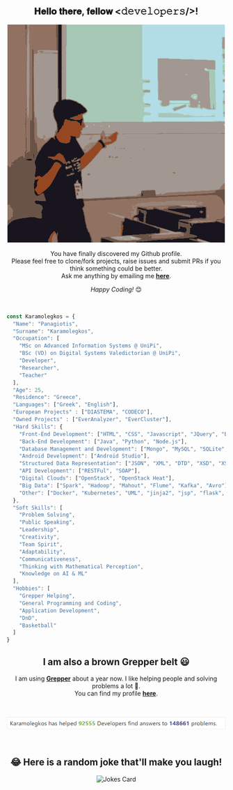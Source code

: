 <div align="center">
  <h2> 𝐇𝐞𝐥𝐥𝐨 𝐭𝐡𝐞𝐫𝐞, 𝐟𝐞𝐥𝐥𝐨𝐰 <𝚍𝚎𝚟𝚎𝚕𝚘𝚙𝚎𝚛𝚜/>!</h2>
  
  ![welcome image](presenting.jpg)
</div>

<div align="center">

You have finally discovered my Github profile. <br>
Please feel free to clone/fork projects, raise issues and submit PRs if you think something could be better. <br>
Ask me anything by emailing me <a href="mailto:p.karamolegos@yahoo.gr"><b>here</b></a>.

<i>Happy Coding!</i> 😊
</div>
<p align='center'>
  <!--
  <img align="center" src="https://github-readme-stats.vercel.app/api?username=Karamolegkos&show_icons=true&title_color=fff&icon_color=79ff97&text_color=efefef&bg_color=24292e"    alt="Karamolegkos's Github Stats">
  -->
</p>
<br>

```javascript
const Karamolegkos = {
  "Name": "Panagiotis",
  "Surname": "Karamolegkos",
  "Occupation": [
    "MSc on Advanced Information Systems @ UniPi",
    "BSc (VD) on Digital Systems Valedictorian @ UniPi",
    "Developer",
    "Researcher",
    "Teacher"
  ],
  "Age": 25,
  "Residence": "Greece",
  "Languages": ["Greek", "English"],
  "European Projects" : ["DIASTEMA", "CODECO"],
  "Owned Projects" : ["EverAnalyzer", "EverCluster"],
  "Hard Skills": {
    "Front-End Development": ["HTML", "CSS", "Javascript", "JQuery", "Bootstrap"],
    "Back-End Development": ["Java", "Python", "Node.js"],
    "Database Management and Development": ["Mongo", "MySQL", "SQLite", "MinIO"],
    "Android Development": ["Android Studio"],
    "Structured Data Representation": ["JSON", "XML", "DTD", "XSD", "XSL"],
    "API Development": ["RESTFul", "SOAP"],
    "Digital Clouds": ["OpenStack", "OpenStack Heat"],
    "Big Data": ["Spark", "Hadoop", "Mahout", "Flume", "Kafka", "Avro"],
    "Other": ["Docker", "Kubernetes", "UML", "jinja2", "jsp", "flask", "MATLAB", "Octave", "Arduino", "Scratch", "C", "GIT", "Image Editing", "Video Editing", "Shell Scripting", "Microsoft Office"]
  },
  "Soft Skills": [
    "Problem Solving", 
    "Public Speaking",
    "Leadership",
    "Creativity",
    "Team Spirit",
    "Adaptability",
    "Communicativeness",
    "Thinking with Mathematical Perception",
    "Knowledge on AI & ML"
  ],
  "Hobbies": [
    "Grepper Helping",
    "General Programming and Coding",
    "Application Development",
    "DnD",
    "Basketball"
  ]
}
```

<div align="center">
  
## I am also a brown Grepper belt 😃
  <p>
  I am using <a href="https://www.codegrepper.com/"><b>Grepper</b></a> about a year now. I like helping people and solving problems a lot 💪. <br>
  You can find my profile <a href="https://www.codegrepper.com/app/profile.php?id=46210"><b>here</b></a>.
  </p>
  <br>
  
  ![grepper image](grepper-v3.png)
</div>
<br>
<div align="center">

## 😂 Here is a random joke that'll make you laugh!
![Jokes Card](https://readme-jokes.vercel.app/api)
</div>


<!--
<p align='center'>
  <img src="https://visitor-badge.glitch.me/badge?page_id=Karamolegkos.Karamolegkos" alt="visitor badge"/>
</p>
-->
<!--
**karamolegkos/karamolegkos** is a ✨ _special_ ✨ repository because its `README.md` (this file) appears on your GitHub profile.

Here are some ideas to get you started:

- 🔭 I’m currently working on ...
- 🌱 I’m currently learning ...
- 👯 I’m looking to collaborate on ...
- 🤔 I’m looking for help with ...
- 💬 Ask me about ...
- 📫 How to reach me: ...
- 😄 Pronouns: ...
- ⚡ Fun fact: ...
-->
